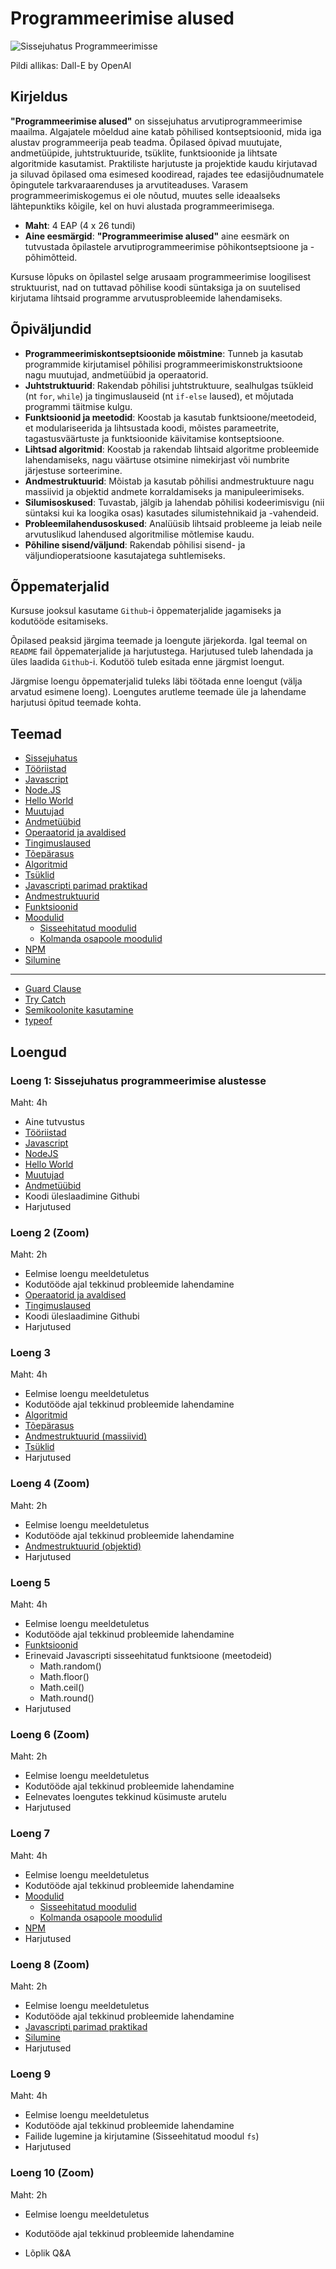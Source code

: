 # Programmeerimise alused

![Sissejuhatus Programmeerimisse](Introduction-To-Programming.webp)

Pildi allikas: Dall-E by OpenAI

## Kirjeldus

**"Programmeerimise alused"** on sissejuhatus arvutiprogrammeerimise maailma. Algajatele mõeldud aine katab põhilised kontseptsioonid, mida iga alustav programmeerija peab teadma. Õpilased õpivad muutujate, andmetüüpide, juhtstruktuuride, tsüklite, funktsioonide ja lihtsate algoritmide kasutamist. Praktiliste harjutuste ja projektide kaudu kirjutavad ja siluvad õpilased oma esimesed koodiread, rajades tee edasijõudnumatele õpingutele tarkvaraarenduses ja arvutiteaduses. Varasem programmeerimiskogemus ei ole nõutud, muutes selle ideaalseks lähtepunktiks kõigile, kel on huvi alustada programmeerimisega.

- **Maht**: 4 EAP (4 x 26 tundi)
- **Aine eesmärgid**: **"Programmeerimise alused"** aine eesmärk on tutvustada õpilastele arvutiprogrammeerimise põhikontseptsioone ja -põhimõtteid.

Kursuse lõpuks on õpilastel selge arusaam programmeerimise loogilisest struktuurist, nad on tuttavad põhilise koodi süntaksiga ja on suutelised kirjutama lihtsaid programme arvutusprobleemide lahendamiseks.

## Õpiväljundid

- **Programmeerimiskontseptsioonide mõistmine**: Tunneb ja kasutab programmide kirjutamisel põhilisi programmeerimiskonstruktsioone nagu muutujad, andmetüübid ja operaatorid.
- **Juhtstruktuurid**: Rakendab põhilisi juhtstruktuure, sealhulgas tsükleid (nt `for`, `while`) ja tingimuslauseid (nt `if-else` laused), et mõjutada programmi täitmise kulgu.
- **Funktsioonid ja meetodid**: Koostab ja kasutab funktsioone/meetodeid, et modulariseerida ja lihtsustada koodi, mõistes parameetrite, tagastusväärtuste ja funktsioonide käivitamise kontseptsioone.
- **Lihtsad algoritmid**: Koostab ja rakendab lihtsaid algoritme probleemide lahendamiseks, nagu väärtuse otsimine nimekirjast või numbrite järjestuse sorteerimine.
- **Andmestruktuurid**: Mõistab ja kasutab põhilisi andmestruktuure nagu massiivid ja objektid andmete korraldamiseks ja manipuleerimiseks.
- **Silumisoskused**: Tuvastab, jälgib ja lahendab põhilisi kodeerimisvigu (nii süntaksi kui ka loogika osas) kasutades silumistehnikaid ja -vahendeid.
- **Probleemilahendusoskused**: Analüüsib lihtsaid probleeme ja leiab neile arvutuslikud lahendused algoritmilise mõtlemise kaudu.
- **Põhiline sisend/väljund**: Rakendab põhilisi sisend- ja väljundioperatsioone kasutajatega suhtlemiseks.

## Õppematerjalid

Kursuse jooksul kasutame `Github`-i õppematerjalide jagamiseks ja kodutööde esitamiseks.

Õpilased peaksid järgima teemade ja loengute järjekorda. Igal teemal on `README` fail õppematerjalide ja harjutustega. Harjutused tuleb lahendada ja üles laadida `Github`-i. Kodutöö tuleb esitada enne järgmist loengut.

Järgmise loengu õppematerjalid tuleks läbi töötada enne loengut (välja arvatud esimene loeng). Loengutes arutleme teemade üle ja lahendame harjutusi õpitud teemade kohta.

## Teemad

- [Sissejuhatus](./Topics/Introduction/README.md)
- [Tööriistad](./Topics/Tools/README.md)
- [Javascript](./Topics/Javascript/README.md)
- [Node.JS](./Topics/NodeJS/README.md)
- [Hello World](./Topics/HelloWorld/README.md)
- [Muutujad](./Topics/Variables/README.md)
- [Andmetüübid](./Topics/Data-Types/README.md)
- [Operaatorid ja avaldised](./Topics/Operators/README.md)
- [Tingimuslaused](./Topics/Conditionals/README.md)
- [Tõepärasus](./Topics/Truthiness/README.md)
- [Algoritmid](./Topics/Algorithms/README.md)
- [Tsüklid](./Topics/Loops/README.md)
- [Javascripti parimad praktikad](./Topics/Best-Practices/README.md)
- [Andmestruktuurid](./Topics/Data-Structures/README.md)
- [Funktsioonid](./Topics/Functions/README.md)
- [Moodulid](./Topics/Modules/README.md)
  - [Sisseehitatud moodulid](./Topics/Modules-Built-In/README.md)
  - [Kolmanda osapoole moodulid](./Topics/Modules-Third-Party/README.md)
- [NPM](./Topics/NPM/README.md)
- [Silumine](./Topics/Debugging/README.md)

---

- [Guard Clause](./Topics/Guard-Clause/README.md)
- [Try Catch](./Topics/Try-Catch/README.md)
- [Semikoolonite kasutamine](./Topics/Semicolons/README.md)
- [typeof](./Topics/Typeof/README.md)

## Loengud

### Loeng 1: Sissejuhatus programmeerimise alustesse

Maht: 4h

- Aine tutvustus
- [Tööriistad](./Topics/Tools/README.md)
- [Javascript](./Topics/Javascript/README.md)
- [NodeJS](./Topics/NodeJS/README.md)
- [Hello World](./Topics/HelloWorld/README.md)
- [Muutujad](./Topics/Variables/README.md)
- [Andmetüübid](./Topics/Data-Types/README.md)
- Koodi üleslaadimine Githubi
- Harjutused

### Loeng 2 (Zoom)

Maht: 2h

- Eelmise loengu meeldetuletus
- Kodutööde ajal tekkinud probleemide lahendamine
- [Operaatorid ja avaldised](./Topics/Operators/README.md)
- [Tingimuslaused](./Topics/Conditionals/README.md)
- Koodi üleslaadimine Githubi
- Harjutused

### Loeng 3

Maht: 4h

- Eelmise loengu meeldetuletus
- Kodutööde ajal tekkinud probleemide lahendamine
- [Algoritmid](./Topics/Algorithms/README.md)
- [Tõepärasus](./Topics/Truthiness/README.md)
- [Andmestruktuurid (massiivid)](./Topics/Data-Structures/README.md#massiiv)
- [Tsüklid](./Topics/Loops/README.md)
- Harjutused

### Loeng 4 (Zoom)

Maht: 2h

- Eelmise loengu meeldetuletus
- Kodutööde ajal tekkinud probleemide lahendamine
- [Andmestruktuurid (objektid)](./Topics/Data-Structures/README.md#objekt)
- Harjutused

### Loeng 5

Maht: 4h

- Eelmise loengu meeldetuletus
- Kodutööde ajal tekkinud probleemide lahendamine
- [Funktsioonid](./Topics/Functions/README.md)
- Erinevaid Javascripti sisseehitatud funktsioone (meetodeid)
  - Math.random()
  - Math.floor()
  - Math.ceil()
  - Math.round()
- Harjutused

### Loeng 6 (Zoom)

Maht: 2h

- Eelmise loengu meeldetuletus
- Kodutööde ajal tekkinud probleemide lahendamine
- Eelnevates loengutes tekkinud küsimuste arutelu
- Harjutused

### Loeng 7

Maht: 4h

- Eelmise loengu meeldetuletus
- Kodutööde ajal tekkinud probleemide lahendamine
- [Moodulid](./Topics/Modules/README.md)
  - [Sisseehitatud moodulid](./Topics/Modules-Built-In/README.md)
  - [Kolmanda osapoole moodulid](./Topics/Modules-Third-Party/README.md)
- [NPM](./Topics/NPM/README.md)
- Harjutused

### Loeng 8 (Zoom)

Maht: 2h

- Eelmise loengu meeldetuletus
- Kodutööde ajal tekkinud probleemide lahendamine
- [Javascripti parimad praktikad](./Topics/Best-Practices/README.md)
- [Silumine](./Topics/Debugging/README.md)
- Harjutused

### Loeng 9

Maht: 4h

- Eelmise loengu meeldetuletus
- Kodutööde ajal tekkinud probleemide lahendamine
- Failide lugemine ja kirjutamine (Sisseehitatud moodul `fs`)
- Harjutused

### Loeng 10 (Zoom)

Maht: 2h

- Eelmise loengu meeldetuletus
- Kodutööde ajal tekkinud probleemide lahendamine

- Lõplik Q&A
